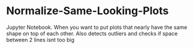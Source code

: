 # Normalize-Same-Looking-Plots
Jupyter Notebook. When you want to put plots that nearly have the same shape on top of each other. Also detects outliers and checks if space between 2 lines isnt too big
